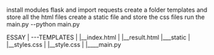 install modules flask and import requests
create a folder templates and store all the html files
create a static file and store the css files 
run the main.py --python main.py


ESSAY
|
---TEMPLATES
|   |__index.html
|   |__result.html
|___static
|   |__styles.css
|   |__style.css
|
|____main.py
